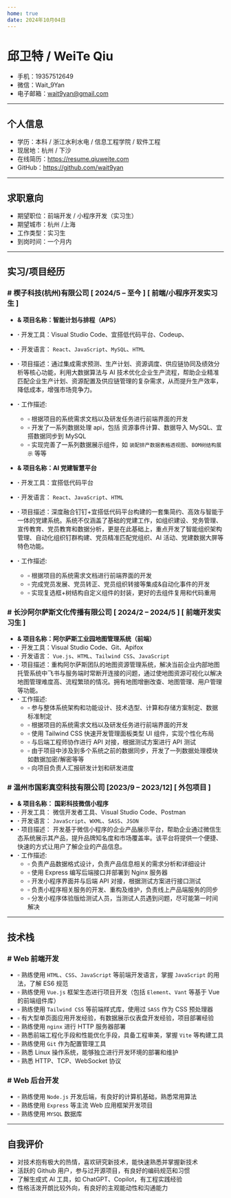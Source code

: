 ```yaml
---
home: true
date: 2024年10月04日
---
```


# 邱卫特 / WeiTe Qiu

-   手机：19357512649
-   微信：Wait_9Yan
-   电子邮箱：<wait9yan@gmail.com>

---

## 个人信息

-   学历：本科 / 浙江水利水电 / 信息工程学院 / 软件工程
-   现居地：杭州 / 下沙
-   在线简历：<https://resume.qiuweite.com>
-   GitHub：<https://github.com/wait9yan>

---

## 求职意向

-   期望职位：前端开发 / 小程序开发（实习生）
-   期望城市：杭州 /上海
-   工作类型：实习生
-   到岗时间：一个月内

---

## 实习/项目经历

### **#** 楔子科技(杭州)有限公司 [ 2024/5 – 至今 ] [ 前端/小程序开发实习生 ]

-   **& 项目名称：智能计划与排程（APS）**
-   **·** 开发工具：Visual Studio Code、宜搭低代码平台、Codeup、
-   **·** 开发语言： `React`、`JavaScript`、`MySQL`、`HTML`
-   **·** 项目描述：通过集成需求预测、生产计划、资源调度、供应链协同及绩效分析等核心功能，利用大数据算法与 AI 技术优化企业生产流程，帮助企业精准匹配企业生产计划、资源配置及供应链管理的复杂需求，从而提升生产效率，降低成本，增强市场竞争力。
-   **·** 工作描述:
    -   ▫️ 根据项目的系统需求文档以及研发任务进行前端界面的开发
    -   ▫️ 开发了一系列数据处理 api，包括 资源事件计算、数据导入 MySQL、宜搭数据同步到 MySQL
    -   ▫️ 实现完善了一系列数据展示组件，如 `装配排产数据表格透视图`、`BOM树结构展示` 等等

-   **& 项目名称：AI 党建智慧平台**
-   **·** 开发工具：宜搭低代码平台
-   **·** 开发语言： `React`、`JavaScript`、`HTML`
-   **·** 项目描述：深度融合钉钉+宜搭低代码平台构建的一套集简约、高效与智能于一体的党建系统。系统不仅涵盖了基础的党建工作，如组织建设、党务管理、宣传教育、党员教育和数据分析，更是在此基础上，重点开发了智能组织架构管理、自动化组织钉群构建、党员精准匹配党组织、AI 活动、党建数据大屏等特色功能。
-   **·** 工作描述:
    -   ▫️ 根据项目的系统需求文档进行前端界面的开发
    -   ▫️ 完成党员发展、党员转正、党员组织转接等集成&自动化事件的开发
    -   ▫️ 实现复选框+树结构自定义组件的封装，更好的去组件复用和代码重用

### **#** 长沙阿尔萨斯文化传播有限公司 [ 2024/2 – 2024/5 ] [ 前端开发实习生 ]

-   **& 项目名称：阿尔萨斯工业园地图管理系统（前端）**
-   **·** 开发工具：Visual Studio Code、Git、Apifox
-   **·** 开发语言： `Vue.js`、`HTML`、`Tailwind CSS`、`JavaScript`
-   **·** 项目描述：重构阿尔萨斯团队的地图资源管理系统，解决当前企业内部地图托管系统中飞书与服务端时常断开连接的问题，通过使地图资源可视化以解决地图管理难度高、流程繁琐的情况。拥有地图增删改查、地图管理、用户管理等功能。
-   **·** 工作描述:
    -   ▫️ 参与整体系统架构和功能设计、技术选型、计算和存储方案制定、数据标准制定
    -   ▫️ 根据项目的系统需求文档以及研发任务进行前端界面的开发
    -   ▫️ 使用 Tailwind CSS 快速开发管理面板类型 UI 组件，实现个性化布局
    -   ▫️ 与后端工程师协作进行 API 对接，根据测试方案进行 API 测试
        <!-- - ▫️ 基于对数据安全方面的要求，通过注解实现了项目中相关表与相关字段的脱敏处理 -->
    -   ▫️ 由于项目中涉及到多个系统之前的数据同步，开发了一列数据处理模块如数据加密/解密等等
    -   ▫️ 向项目负责人汇报研发计划和研发进度

### **#** 温州市国彩真空科技有限公司 [2023/9 – 2023/12] [ 外包项目 ]

-   **& 项目名称： 国彩科技微信小程序**
-   **·** 开发工具： 微信开发者工具、Visual Studio Code、Postman
-   **·** 开发语言： `JavaScript`、`WXML`、`SASS`、`JSON`
-   **·** 项目描述： 开发基于微信小程序的企业产品展示平台，帮助企业通过微信生态系统展示其产品，提升品牌知名度和市场覆盖率。该平台将提供一个便捷、快速的方式让用户了解企业的产品信息。
-   **·** 工作描述:
    -   ▫️ 负责产品数据格式设计，负责产品信息相关的需求分析和详细设计
    -   ▫️ 使用 Express 编写后端接口并部署到 Nginx 服务器
    -   ▫️ 开发小程序界面并与后端 API 对接，根据测试方案进行接口测试
    -   ▫️ 负责小程序相关服务的开发、重构及维护，负责线上产品端服务的同步
    -   ▫️ 分发小程序体验版给测试人员，当测试人员遇到问题，尽可能第一时间解决

---

## 技术栈

### **#** Web 前端开发

-   ▫️ 熟练使用 `HTML`、`CSS`、`JavaScript` 等前端开发语言，掌握 `JavaScript` 的用法，了解 ES6 规范
-   ▫️ 熟练使用 `Vue.js` 框架生态进行项目开发（包括 `Element`、`Vant` 等基于 Vue 的前端组件库）
-   ▫️ 熟练使用 `Tailwind CSS` 等前端样式库，使用过 `SASS` 作为 CSS 预处理器
-   ▫️ 有大型单页面应用开发经验，有数据展示仪表盘开发经验，项目部署经验
-   ▫️ 熟练使用 `nginx` 进行 HTTP 服务器部署
-   ▫️ 熟悉前端工程化手段和性能优化手段，具备工程审美，掌握 `Vite` 等构建工具
-   ▫️ 熟练使用 `Git` 作为配置管理工具
-   ▫️ 熟悉 Linux 操作系统，能够独立进行开发环境的部署和维护
-   ▫️ 熟悉 HTTP、TCP、WebSocket 协议

### **#** Web 后台开发

-   ▫️ 熟练使用 `Node.js` 开发后端，有良好的计算机基础，熟悉常用算法
-   ▫️ 熟练使用 `Express` 等主流 Web 应用框架开发项目
-   ▫️ 熟练使用 `MYSQL` 数据库

---

## 自我评价

-   对技术抱有极大的热情，喜欢研究新技术，能快速熟悉并掌握新技术
-   活跃的 Github 用户，参与过开源项目，有良好的编码规范和习惯
-   了解生成式 AI 工具，如 ChatGPT、Copilot，有工程实践经验
-   性格活泼开朗比较外向，有良好的主观能动性和沟通能力
